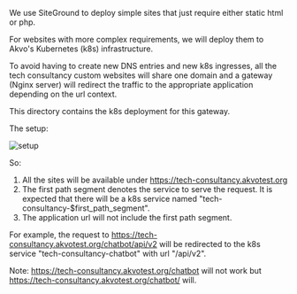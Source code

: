 We use SiteGround to deploy simple sites that just require either static html or php.

For websites with more complex requirements, we will deploy them to Akvo's Kubernetes (k8s) infrastructure. 

To avoid having to create new DNS entries and new k8s ingresses, all the tech consultancy custom websites will share one
domain and a gateway (Nginx server) will redirect the traffic to the appropriate application depending on the url context.

This directory contains the k8s deployment for this gateway. 

The setup:

![setup](http://www.plantuml.com/plantuml/proxy?src=https://raw.githubusercontent.com/akvo/akvo-tech-consultancy/sites/k8s-gateway/architecture.puml)

So:

1. All the sites will be available under https://tech-consultancy.akvotest.org
2. The first path segment denotes the service to serve the request. It is expected that there will be a k8s service named "tech-consultancy-$first_path_segment".
3. The application url will not include the first path segment.

For example, the request to https://tech-consultancy.akvotest.org/chatbot/api/v2 will be redirected to the k8s service
"tech-consultancy-chatbot" with url "/api/v2".

Note: https://tech-consultancy.akvotest.org/chatbot will not work but https://tech-consultancy.akvotest.org/chatbot/ will.